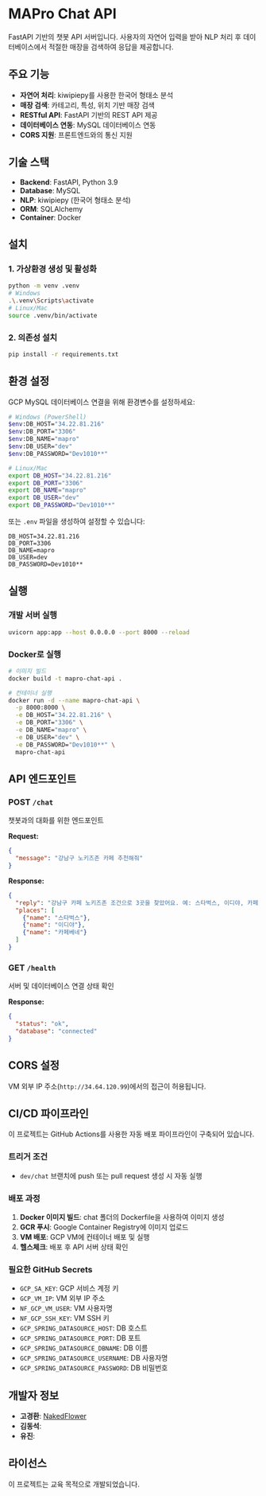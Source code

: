 # MAPro Chat API

FastAPI 기반의 챗봇 API 서버입니다. 사용자의 자연어 입력을 받아 NLP 처리 후 데이터베이스에서 적절한 매장을 검색하여 응답을 제공합니다.

## 주요 기능 

- **자연어 처리**: kiwipiepy를 사용한 한국어 형태소 분석
- **매장 검색**: 카테고리, 특성, 위치 기반 매장 검색
- **RESTful API**: FastAPI 기반의 REST API 제공
- **데이터베이스 연동**: MySQL 데이터베이스 연동
- **CORS 지원**: 프론트엔드와의 통신 지원

## 기술 스택

- **Backend**: FastAPI, Python 3.9
- **Database**: MySQL
- **NLP**: kiwipiepy (한국어 형태소 분석)
- **ORM**: SQLAlchemy
- **Container**: Docker

## 설치

### 1. 가상환경 생성 및 활성화
```bash
python -m venv .venv
# Windows
.\.venv\Scripts\activate
# Linux/Mac
source .venv/bin/activate
```

### 2. 의존성 설치
```bash
pip install -r requirements.txt
```

## 환경 설정

GCP MySQL 데이터베이스 연결을 위해 환경변수를 설정하세요:

```bash
# Windows (PowerShell)
$env:DB_HOST="34.22.81.216"
$env:DB_PORT="3306"
$env:DB_NAME="mapro"
$env:DB_USER="dev"
$env:DB_PASSWORD="Dev1010**"

# Linux/Mac
export DB_HOST="34.22.81.216"
export DB_PORT="3306"
export DB_NAME="mapro"
export DB_USER="dev"
export DB_PASSWORD="Dev1010**"
```

또는 `.env` 파일을 생성하여 설정할 수 있습니다:

```env
DB_HOST=34.22.81.216
DB_PORT=3306
DB_NAME=mapro
DB_USER=dev
DB_PASSWORD=Dev1010**
```

## 실행

### 개발 서버 실행
```bash
uvicorn app:app --host 0.0.0.0 --port 8000 --reload
```

### Docker로 실행
```bash
# 이미지 빌드
docker build -t mapro-chat-api .

# 컨테이너 실행
docker run -d --name mapro-chat-api \
  -p 8000:8000 \
  -e DB_HOST="34.22.81.216" \
  -e DB_PORT="3306" \
  -e DB_NAME="mapro" \
  -e DB_USER="dev" \
  -e DB_PASSWORD="Dev1010**" \
  mapro-chat-api
```

## API 엔드포인트

### POST `/chat`
챗봇과의 대화를 위한 엔드포인트

**Request:**
```json
{
  "message": "강남구 노키즈존 카페 추천해줘"
}
```

**Response:**
```json
{
  "reply": "강남구 카페 노키즈존 조건으로 3곳을 찾았어요. 예: 스타벅스, 이디야, 카페베네",
  "places": [
    {"name": "스타벅스"},
    {"name": "이디야"},
    {"name": "카페베네"}
  ]
}
```

### GET `/health`
서버 및 데이터베이스 연결 상태 확인

**Response:**
```json
{
  "status": "ok",
  "database": "connected"
}
```

## CORS 설정

VM 외부 IP 주소(`http://34.64.120.99`)에서의 접근이 허용됩니다.

## CI/CD 파이프라인

이 프로젝트는 GitHub Actions를 사용한 자동 배포 파이프라인이 구축되어 있습니다.

### 트리거 조건
- `dev/chat` 브랜치에 push 또는 pull request 생성 시 자동 실행

### 배포 과정
1. **Docker 이미지 빌드**: chat 폴더의 Dockerfile을 사용하여 이미지 생성
2. **GCR 푸시**: Google Container Registry에 이미지 업로드
3. **VM 배포**: GCP VM에 컨테이너 배포 및 실행
4. **헬스체크**: 배포 후 API 서버 상태 확인

### 필요한 GitHub Secrets
- `GCP_SA_KEY`: GCP 서비스 계정 키
- `GCP_VM_IP`: VM 외부 IP 주소
- `NF_GCP_VM_USER`: VM 사용자명
- `NF_GCP_SSH_KEY`: VM SSH 키
- `GCP_SPRING_DATASOURCE_HOST`: DB 호스트
- `GCP_SPRING_DATASOURCE_PORT`: DB 포트
- `GCP_SPRING_DATASOURCE_DBNAME`: DB 이름
- `GCP_SPRING_DATASOURCE_USERNAME`: DB 사용자명
- `GCP_SPRING_DATASOURCE_PASSWORD`: DB 비밀번호

## 개발자 정보

- **고경환**: [NakedFlower](https://github.com/)
- **김동석**: 
- **유진**: 

## 라이선스

이 프로젝트는 교육 목적으로 개발되었습니다.
